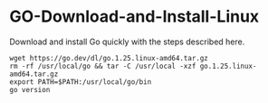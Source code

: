 # GO-Download-and-Install-Linux
Download and install Go quickly with the steps described here.

```
wget https://go.dev/dl/go.1.25.linux-amd64.tar.gz
rm -rf /usr/local/go && tar -C /usr/local -xzf go.1.25.linux-amd64.tar.gz
export PATH=$PATH:/usr/local/go/bin
go version
```
